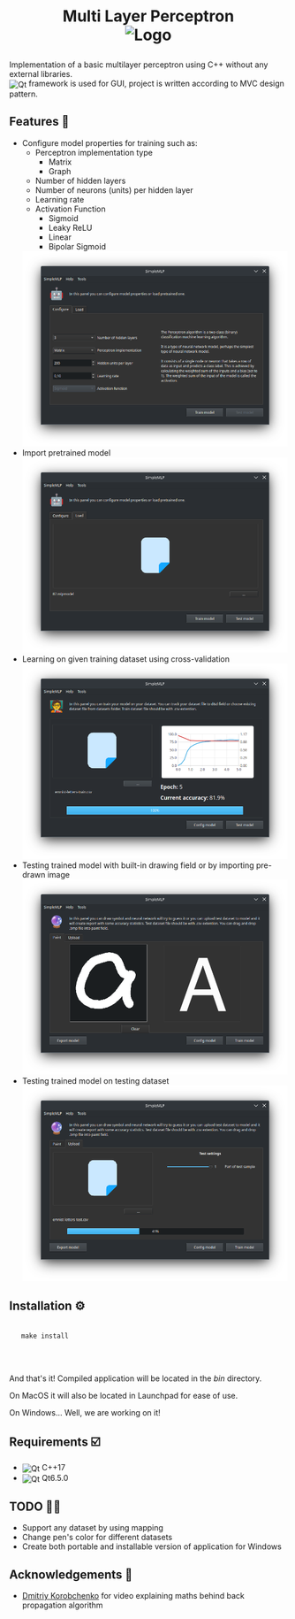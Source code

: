 <h1> 
   <p align="center"> 
      Multi Layer Perceptron
      <br> <img src="src/resources/icons/a.ico" alt="Logo" width="140" height="140">
   </p>
</h1>
<p>
   Implementation of a basic multilayer perceptron using C++ without any external libraries.
   <br><img src="https://upload.wikimedia.org/wikipedia/commons/thumb/0/0b/Qt_logo_2016.svg/2560px-Qt_logo_2016.svg.png" alt="Qt" align="center" height="30">
 framework is used for GUI, project is written according to MVC design pattern.
</p>
<h2>Features 🤯</h2>
<ul>
   <li>Configure model properties for training such as:
      <ul>
         <li>Perceptron implementation type
            <ul>
               <li>Matrix
               <li>Graph
            </ul>
         <li>Number of hidden layers
         <li>Number of neurons (units) per hidden layer
         <li>Learning rate
         <li>Activation Function
            <ul>
               <li>Sigmoid
               <li>Leaky ReLU
               <li>Linear
               <li>Bipolar Sigmoid
            </ul>
      </ul>
      <img src="materials/README/Config.png" alt="">
   <li>Import pretrained model
      <img src="materials/README/LoadingPretrained.png" alt="">
   <li>Learning on given training dataset using cross-validation
      <img src="materials/README/Training.png" alt="">
   <li>Testing trained model with built-in drawing field or by importing pre-drawn image 
      <img src="materials/README/Testing.png" alt="">
   <li>Testing trained model on testing dataset 
      <img src="materials/README/TestingInProgress.png" alt="">
</ul>
<h2>Installation ⚙️</h2>
<pre>
   <code>
   make install
   </code>
</pre>
<br><p>And that's it! Compiled application will be located in the <i>bin</i> directory. </p>
<p>On MacOS it will also be located in Launchpad for ease of use. </p>
<p>On Windows... Well, we are working on it! </p>
<h2>Requirements ☑️</h2>
<ul>
   <li> <img src="https://upload.wikimedia.org/wikipedia/commons/thumb/1/18/ISO_C%2B%2B_Logo.svg/1822px-ISO_C%2B%2B_Logo.svg.png" alt="Qt" align="center" height="36"> C++17
   <li> <img src="https://upload.wikimedia.org/wikipedia/commons/thumb/0/0b/Qt_logo_2016.svg/2560px-Qt_logo_2016.svg.png" alt="Qt" align="center" height="30"> Qt6.5.0
</ul>
<h2>TODO 👨‍💻</h2>
<ul>
   <li> Support any dataset by using mapping
   <li> Change pen's color for different datasets 
   <li> Create both portable and installable version of application for Windows 
</ul>
<h2>Acknowledgements 🙇</h2>
<ul>
   <li> <a href="https://youtu.be/bW4dKxtUFpg">Dmitriy Korobchenko</a> for video explaining maths behind back propagation algorithm
</ul>
